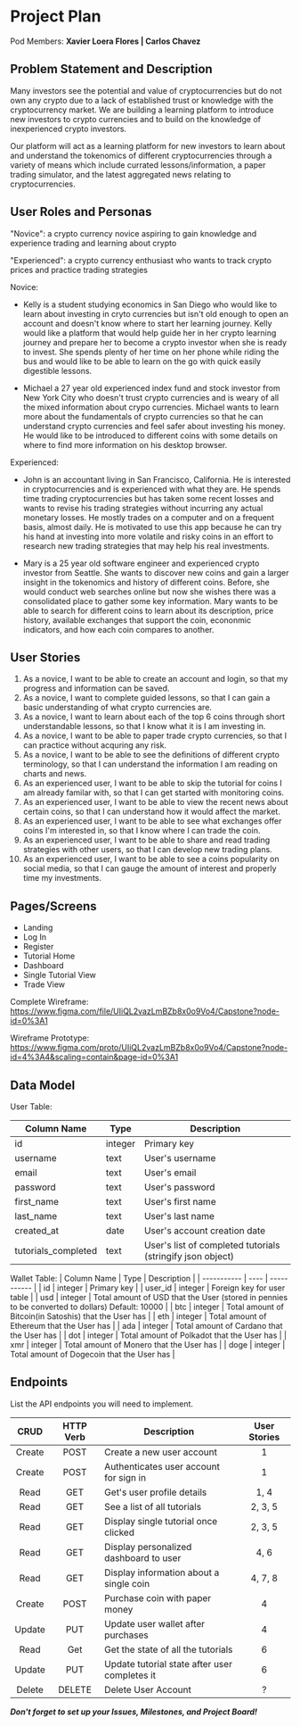 # Project Plan

Pod Members: **Xavier Loera Flores | Carlos Chavez**

## Problem Statement and Description

Many investors see the potential and value of cryptocurrencies but do not own any crypto due to a lack of established trust or knowledge with the cryptocurrency market. We are building a learning platform to introduce new investors to crypto currencies and to build on the knowledge of inexperienced crypto investors.

Our platform will act as a learning platform for new investors to learn about and understand the tokenomics of different cryptocurrencies through a variety of means which include currated lessons/information, a paper trading simulator, and the latest aggregated news relating to cryptocurrencies.

## User Roles and Personas

"Novice": a crypto currency novice aspiring to gain knowledge and experience trading and learning about crypto

"Experienced": a crypto currency enthusiast who wants to track crypto prices and practice trading strategies

Novice:

- Kelly is a student studying economics in San Diego who would like to learn about investing in cryto currencies but isn't old enough to open an account and doesn't know where to start her learning journey. Kelly would like a platform that would help guide her in her crypto learning journey and prepare her to become a crypto investor when she is ready to invest. She spends plenty of her time on her phone while riding the bus and would like to be able to learn on the go with quick easily digestible lessons. 

- Michael a 27 year old experienced index fund and stock investor from New York City who doesn't trust crypto currencies and is weary of all the mixed information about crypo currencies. Michael wants to learn more about the fundamentals of crypto currencies so that he can understand crypto currencies and feel safer about investing his money. He would like to be introduced to different coins with some details on where to find more information on his desktop browser. 

Experienced:

- John is an accountant living in San Francisco, California. He is interested in cryptocurrencies and is experienced with what they are. He spends time trading cryptocurrencies but has taken some recent losses and wants to revise his trading strategies without incurring any actual monetary losses. He mostly trades on a computer and on a frequent basis, almost daily. He is motivated to use this app because he can try his hand at investing into more volatile and risky coins in an effort to research new trading strategies that may help his real investments. 

- Mary is a 25 year old software engineer and experienced crypto investor from Seattle. She wants to discover new coins and gain a larger insight in the tokenomics and history of different coins. Before, she would conduct web searches online but now she wishes there was a consolidated place to gather some key information. Mary wants to be able to search for different coins to learn about its description, price history, available exchanges that support the coin, econonmic indicators, and how each coin compares to another. 

## User Stories

1. As a novice, I want to be able to create an account and login, so that my progress and information can be saved. 
2. As a novice, I want to complete guided lessons, so that I can gain a basic understanding of what crypto currencies are.
3. As a novice, I want to learn about each of the top 6 coins through short understandable lessons, so that I know what it is I am investing in. 
4. As a novice, I want to be able to paper trade crypto currencies, so that I can practice without acquring any risk. 
5. As a novice, I want to be able to see the definitions of different crypto terminology, so that I can understand the information I am reading on charts and news. 
6. As an experienced user, I want to be able to skip the tutorial for coins I am already familar with, so that I can get started with monitoring coins.
7. As an experienced user, I want to be able to view the recent news about certain coins, so that I can understand how it would affect the market.
8. As an experienced user, I want to be able to see what exchanges offer coins I'm interested in, so that I know where I can trade the coin. 
9. As an experienced user, I want to be able to share and read trading strategies with other users, so that I can develop new trading plans.
10. As an experienced user, I want to be able to see a coins popularity on social media, so that I can gauge the amount of interest and properly time my investments. 

## Pages/Screens

- Landing
- Log In
- Register
- Tutorial Home
- Dashboard
- Single Tutorial View
- Trade View


Complete Wireframe: https://www.figma.com/file/UIiQL2vazLmBZb8x0o9Vo4/Capstone?node-id=0%3A1

Wireframe Prototype: https://www.figma.com/proto/UIiQL2vazLmBZb8x0o9Vo4/Capstone?node-id=4%3A4&scaling=contain&page-id=0%3A1 

## Data Model


User Table:

| Column Name | Type | Description |
| ----------- | ---- | ----------- |
| id | integer | Primary key |
| username | text | User's username |
| email | text | User's email |
| password | text | User's password |
| first_name | text | User's first name |
| last_name | text | User's last name |
| created_at | date | User's account creation date |
| tutorials_completed | text | User's list of completed tutorials (stringify json object) |


Wallet Table:
| Column Name | Type | Description |
| ----------- | ---- | ----------- |
| id | integer | Primary key |
| user_id | integer | Foreign key for user table |
| usd | integer | Total amount of USD that the User (stored in pennies to be converted to dollars) Default: 10000 |
| btc | integer | Total amount of Bitcoin(in Satoshis) that the User has |
| eth | integer | Total amount of Ethereum that the User has |
| ada | integer | Total amount of Cardano that the User has |
| dot | integer | Total amount of Polkadot that the User has |
| xmr | integer | Total amount of Monero that the User has |
| doge | integer | Total amount of Dogecoin that the User has |






## Endpoints

List the API endpoints you will need to implement.

| CRUD | HTTP Verb | Description | User Stories |
| :----: | :---------: | ----------- | :------------: |
| Create | POST | Create a new user account | 1 |
| Create | POST | Authenticates user account for sign in | 1 |
| Read | GET | Get's user profile details | 1, 4 |
| Read | GET | See a list of all tutorials | 2, 3, 5 |
| Read | GET | Display single tutorial once clicked | 2, 3, 5 |
| Read | GET | Display personalized dashboard to user  | 4, 6 |
| Read | GET | Display information about a single coin | 4, 7, 8 |
| Create | POST | Purchase coin with paper money | 4 |
| Update | PUT | Update user wallet after purchases | 4 |
| Read | Get | Get the state of all the tutorials | 6 | 
| Update | PUT | Update tutorial state after user completes it | 6 |
| Delete | DELETE | Delete User Account | ? |

***Don't forget to set up your Issues, Milestones, and Project Board!***
